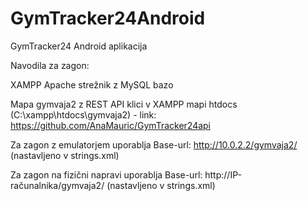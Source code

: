 # GymTracker24Android
GymTracker24 Android aplikacija

Navodila za zagon:

XAMPP Apache strežnik z MySQL bazo

Mapa gymvaja2 z REST API klici v XAMPP mapi htdocs (C:\xampp\htdocs\gymvaja2) - link: https://github.com/AnaMauric/GymTracker24api

Za zagon z emulatorjem uporablja Base-url: http://10.0.2.2/gymvaja2/ (nastavljeno v strings.xml)

Za zagon na fizični napravi uporablja Base-url: http://IP-računalnika/gymvaja2/ (nastavljeno v strings.xml)